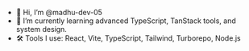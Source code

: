 - 👋 Hi, I’m @madhu-dev-05
- 🌱 I’m currently learning advanced TypeScript, TanStack tools, and system design.
- 🛠️ Tools I use: React, Vite, TypeScript, Tailwind, Turborepo, Node.js


<!---
madhu-dev-05/madhu-dev-05 is a ✨ special ✨ repository because its `README.md` (this file) appears on your GitHub profile.
You can click the Preview link to take a look at your changes.
--->
